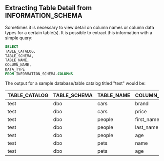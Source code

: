 ## Extracting Table Detail from INFORMATION_SCHEMA

Sometimes it is necessary to view detail on column names or column data types for a certain table(s). It is possible to extract this information with a simple query:

```sql
SELECT 
TABLE_CATALOG,
TABLE_SCHEMA,
TABLE_NAME, 
COLUMN_NAME, 
DATA_TYPE 
FROM INFORMATION_SCHEMA.COLUMNS
```
The output for a sample database/table catalog titled "test" would be:

|   TABLE_CATALOG   | TABLE_SCHEMA | TABLE_NAME | COLUMN_NAME | DATA_TYPE |
| ----------------- | ------------ | ---------- | ----------- | --------- |
| test    | dbo    | cars      | brand      | nvarchar    |
| test    | dbo    | cars      | price      | int    |
| test    | dbo    | people    | first_name | nvarchar    |
| test    | dbo    | people    | last_name  | nvarchar    |
| test    | dbo    | people    | age        | int    |
| test    | dbo    | pets      | name       | nvarchar    |
| test    | dbo    | pets      | age        | int    |
